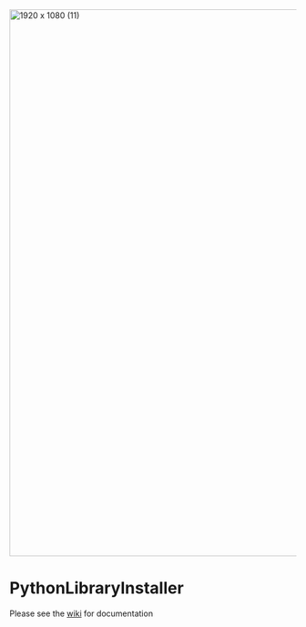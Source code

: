 <img width="960" alt="1920 x 1080 (11)" src="https://github.com/user-attachments/assets/9a625852-1fd2-46f5-aaac-a784246b3710" />

# PythonLibraryInstaller

Please see the [wiki](https://github.com/dylogaming/PythonLibraryInstaller/wiki) for documentation
